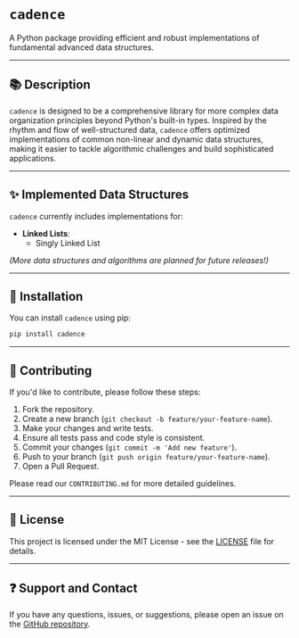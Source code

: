 # `cadence`

A Python package providing efficient and robust implementations of fundamental advanced data structures.

---

## 📚 Description

`cadence` is designed to be a comprehensive library for more complex data organization principles beyond Python's built-in types. Inspired by the rhythm and flow of well-structured data, `cadence` offers optimized implementations of common non-linear and dynamic data structures, making it easier to tackle algorithmic challenges and build sophisticated applications.

---

## ✨ Implemented Data Structures

`cadence` currently includes implementations for:

- **Linked Lists**:
  - Singly Linked List

<!-- - **Linked Lists**:
  - Singly Linked List
  - Doubly Linked List
  - Circular Linked List
- **Trees**:
  - Binary Tree (Binary Search Tree)
  - AVL Tree (Self-balancing Binary Search Tree)
  - Red-Black Tree (Self-balancing Binary Search Tree)
  - Trie (Prefix Tree)
- **Heaps**:
  - Min-Heap
  - Max-Heap
- **Graphs**:
  - Adjacency List representation
  - Basic graph traversal algorithms (BFS, DFS) -->

_(More data structures and algorithms are planned for future releases!)_

---

## 🚀 Installation

You can install `cadence` using pip:

```bash
pip install cadence
```

---

## 🤝 Contributing

If you'd like to contribute, please follow these steps:

1.  Fork the repository.
2.  Create a new branch (`git checkout -b feature/your-feature-name`).
3.  Make your changes and write tests.
4.  Ensure all tests pass and code style is consistent.
5.  Commit your changes (`git commit -m 'Add new feature'`).
6.  Push to your branch (`git push origin feature/your-feature-name`).
7.  Open a Pull Request.

Please read our `CONTRIBUTING.md` for more detailed guidelines.

---

## 📄 License

This project is licensed under the MIT License - see the [LICENSE](LICENSE) file for details.

---

## ❓ Support and Contact

If you have any questions, issues, or suggestions, please open an issue on the [GitHub repository](https://github.com/mgale694/cadence/issues).
